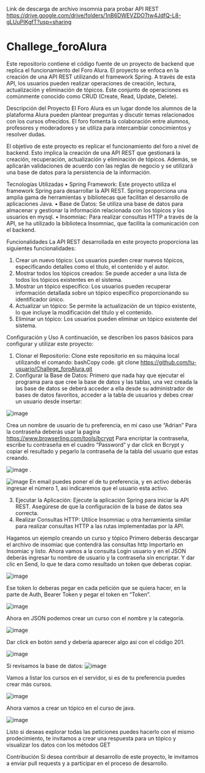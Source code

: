 Link de descarga de archivo insomnia para probar API REST
https://drive.google.com/drive/folders/1nB6DWEVZDOTtw4JdfQ-L8-gLUuPIKgfT?usp=sharing

# Challege_foroAlura
Este repositorio contiene el código fuente de un proyecto de backend que replica el funcionamiento del Foro Alura. El proyecto se enfoca en la creación de una API REST utilizando el framework Spring. A través de esta API, los usuarios pueden realizar operaciones de creación, lectura, actualización y eliminación de tópicos. Este conjunto de operaciones es comúnmente conocido como CRUD (Create, Read, Update, Delete).

Descripción del Proyecto
El Foro Alura es un lugar donde los alumnos de la plataforma Alura pueden plantear preguntas y discutir temas relacionados con los cursos ofrecidos. El foro fomenta la colaboración entre alumnos, profesores y moderadores y se utiliza para intercambiar conocimientos y resolver dudas.

El objetivo de este proyecto es replicar el funcionamiento del foro a nivel de backend. Esto implica la creación de una API REST que gestionará la creación, recuperación, actualización y eliminación de tópicos. Además, se aplicarán validaciones de acuerdo con las reglas de negocio y se utilizará una base de datos para la persistencia de la información.

Tecnologías Utilizadas
•	Spring Framework: Este proyecto utiliza el framework Spring para desarrollar la API REST. Spring proporciona una amplia gama de herramientas y bibliotecas que facilitan el desarrollo de aplicaciones Java.
•	Base de Datos: Se utiliza una base de datos para almacenar y gestionar la información relacionada con los tópicos y los usuarios en mysql.
•	Insomniac: Para realizar consultas HTTP a través de la API, se ha utilizado la biblioteca Insomniac, que facilita la comunicación con el backend.


Funcionalidades
La API REST desarrollada en este proyecto proporciona las siguientes funcionalidades:
1.	Crear un nuevo tópico: Los usuarios pueden crear nuevos tópicos, especificando detalles como el título, el contenido y el autor.
2.	Mostrar todos los tópicos creados: Se puede acceder a una lista de todos los tópicos existentes en el sistema.
3.	Mostrar un tópico específico: Los usuarios pueden recuperar información detallada sobre un tópico específico proporcionando su identificador único.
4.	Actualizar un tópico: Se permite la actualización de un tópico existente, lo que incluye la modificación del título y el contenido.
5.	Eliminar un tópico: Los usuarios pueden eliminar un tópico existente del sistema.

Configuración y Uso
A continuación, se describen los pasos básicos para configurar y utilizar este proyecto:
1.	Clonar el Repositorio: Clone este repositorio en su máquina local utilizando el comando:
bashCopy code.
git clone https://github.com/tu-usuario/Challege_foroAlura.git 
2.	Configurar la Base de Datos: Primero que nada hay que ejecutar el programa para que cree la base de datos y las tablas, una vez creada la las base de datos se deberá acceder a ella desde su administrador de bases de datos favoritos, acceder a la tabla de usuarios y debes crear un usuario desde insertar:


![image](https://github.com/AdriGPlayer/Challege_foroAlura/assets/130609122/52c1de51-275f-4156-ac3b-95ff6a552253)



Crea un nombre de usuario de tu preferencia, en mi caso use “Adrian”
Para la contraseña deberás usar la pagina https://www.browserling.com/tools/bcrypt
Para encriptar la contraseña, escribe tu contraseña en el cuadro “Password” y dar click en Bcrypt y copiar el resultado y pegarlo la contraseña de la tabla del usuario que estas creando.


![image](https://github.com/AdriGPlayer/Challege_foroAlura/assets/130609122/c1e2de71-548d-4b74-8ff9-6af480213c33)
.


![image](https://github.com/AdriGPlayer/Challege_foroAlura/assets/130609122/593e2fc1-909a-41d2-b65e-53b14bce6b21)
En email puedes poner el de tu preferencia, y en activo deberás ingresar el número 1, asi indicaremos que el usuario esta activo.

3.	Ejecutar la Aplicación: Ejecute la aplicación Spring para iniciar la API REST. Asegúrese de que la configuración de la base de datos sea correcta.
4.	Realizar Consultas HTTP: Utilice Insomniac u otra herramienta similar para realizar consultas HTTP a las rutas implementadas por la API.

Hagamos un ejemplo creando un curso y tópico 
Primero deberás descargar el archivo de insomiac que contendrá las consultas http
Importarlo en Insomiac y listo.
Ahora vamos a la consulta Login usuario y en el JSON deberás ingresar tu nombre de usuario y la contraseña sin encriptar.
Y dar clic en Send, lo que te dara como resultado un token que deberas copiar.

![image](https://github.com/AdriGPlayer/Challege_foroAlura/assets/130609122/3cdf4985-da41-4147-aee7-2f2830ba950f)


Ese token lo deberas pegar en cada petición que se quiera hacer, en la parte de Auth, Bearer Token y pegar el token en “Token”.


![image](https://github.com/AdriGPlayer/Challege_foroAlura/assets/130609122/b1a0a1d1-2a19-49e3-9a00-92eca4d1a043)


Ahora en JSON podemos crear un curso con el nombre y la categoría.

![image](https://github.com/AdriGPlayer/Challege_foroAlura/assets/130609122/b6eda06c-bb58-4c80-a4b8-ef5e72d2ad47)


Dar click en botón send y debería aparecer algo asi con el código 201.

![image](https://github.com/AdriGPlayer/Challege_foroAlura/assets/130609122/85afd0b9-4d50-4110-a960-da97c35d304b)

Si revisamos la base de datos:
![image](https://github.com/AdriGPlayer/Challege_foroAlura/assets/130609122/792b8e0f-6daa-4eb8-a740-485f045fdad0)

Vamos a listar los cursos en el servidor, si es de tu preferencia puedes crear más cursos.

![image](https://github.com/AdriGPlayer/Challege_foroAlura/assets/130609122/37a6b867-096b-48a4-b506-0e279f16d093)

Ahora vamos a crear un tópico en el curso de java.

![image](https://github.com/AdriGPlayer/Challege_foroAlura/assets/130609122/9a58ed76-c490-4edf-9bc3-1510c184faca)

Listo si deseas explorar todas las peticiones puedes hacerlo con el mismo prodecimiento, te invitamos a crear una respuesta para un tópico y visualizar los datos con los métodos GET

Contribución
Si desea contribuir al desarrollo de este proyecto, le invitamos a enviar pull requests y a participar en el proceso de desarrollo.
